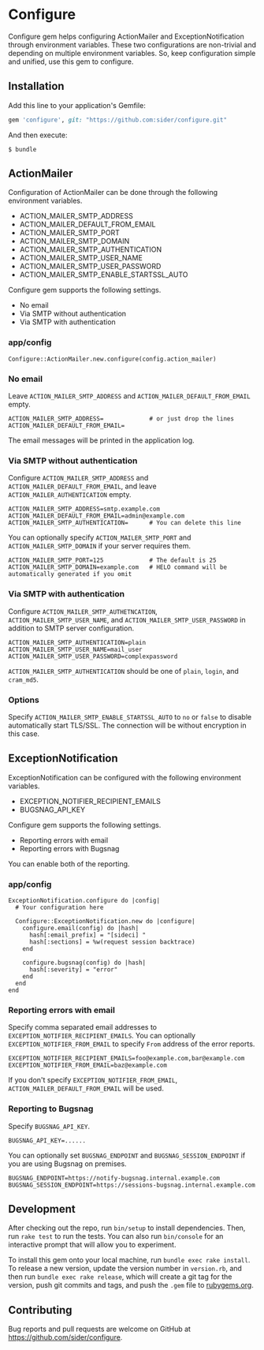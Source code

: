 # Configure

Configure gem helps configuring ActionMailer and ExceptionNotification through environment variables.
These two configurations are non-trivial and depending on multiple environment variables.
So, keep configuration simple and unified, use this gem to configure.

## Installation

Add this line to your application's Gemfile:

```ruby
gem 'configure', git: "https://github.com:sider/configure.git"
```

And then execute:

    $ bundle

## ActionMailer

Configuration of ActionMailer can be done through the following environment variables.

* ACTION_MAILER_SMTP_ADDRESS
* ACTION_MAILER_DEFAULT_FROM_EMAIL
* ACTION_MAILER_SMTP_PORT
* ACTION_MAILER_SMTP_DOMAIN
* ACTION_MAILER_SMTP_AUTHENTICATION
* ACTION_MAILER_SMTP_USER_NAME
* ACTION_MAILER_SMTP_USER_PASSWORD
* ACTION_MAILER_SMTP_ENABLE_STARTSSL_AUTO

Configure gem supports the following settings.

* No email
* Via SMTP without authentication
* Via SMTP with authentication

### app/config

    Configure::ActionMailer.new.configure(config.action_mailer)

### No email

Leave `ACTION_MAILER_SMTP_ADDRESS` and `ACTION_MAILER_DEFAULT_FROM_EMAIL` empty.

    ACTION_MAILER_SMTP_ADDRESS=             # or just drop the lines
    ACTION_MAILER_DEFAULT_FROM_EMAIL=

The email messages will be printed in the application log.

### Via SMTP without authentication

Configure `ACTION_MAILER_SMTP_ADDRESS` and `ACTION_MAILER_DEFAULT_FROM_EMAIL`, and leave `ACTION_MAILER_AUTHENTICATION` empty.

    ACTION_MAILER_SMTP_ADDRESS=smtp.example.com
    ACTION_MAILER_DEFAULT_FROM_EMAIL=admin@example.com
    ACTION_MAILER_SMTP_AUTHENTICATION=      # You can delete this line

You can optionally specify `ACTION_MAILER_SMTP_PORT` and `ACTION_MAILER_SMTP_DOMAIN` if your server requires them.

    ACTION_MAILER_SMTP_PORT=125             # The default is 25
    ACTION_MAILER_SMTP_DOMAIN=example.com   # HELO command will be automatically generated if you omit

### Via SMTP with authentication

Configure `ACTION_MAILER_SMTP_AUTHETNCATION`, `ACTION_MAILER_SMTP_USER_NAME`, and `ACTION_MAILER_SMTP_USER_PASSWORD` in addition to SMTP server configuration.

    ACTION_MAILER_SMTP_AUTHENTICATION=plain
    ACTION_MAILER_SMTP_USER_NAME=mail_user
    ACTION_MAILER_SMTP_USER_PASSWORD=complexpassword

`ACTION_MAILER_SMTP_AUTHENTICATION` should be one of `plain`, `login`, and `cram_md5`.

### Options

Specify `ACTION_MAILER_SMTP_ENABLE_STARTSSL_AUTO` to `no` or `false` to disable automatically start TLS/SSL.
The connection will be without encryption in this case.

## ExceptionNotification

ExceptionNotification can be configured with the following environment variables.

* EXCEPTION_NOTIFIER_RECIPIENT_EMAILS
* BUGSNAG_API_KEY

Configure gem supports the following settings.

* Reporting errors with email
* Reporting errors with Bugsnag

You can enable both of the reporting.

### app/config

	ExceptionNotification.configure do |config|
	  # Your configuration here

      Configure::ExceptionNotification.new do |configure|
        configure.email(config) do |hash|
          hash[:email_prefix] = "[sideci] "
          hash[:sections] = %w(request session backtrace)
        end

        configure.bugsnag(config) do |hash|
          hash[:severity] = "error"
        end
      end
    end

### Reporting errors with email

Specify comma separated email addresses to `EXCEPTION_NOTIFIER_RECIPIENT_EMAILS`.
You can optionally `EXCEPTION_NOTIFIER_FROM_EMAIL` to specify `From` address of the error reports.

    EXCEPTION_NOTIFIER_RECIPIENT_EMAILS=foo@example.com,bar@example.com
    EXCEPTION_NOTIFIER_FROM_EMAIL=baz@example.com

If you don't specify `EXCEPTION_NOTIFIER_FROM_EMAIL`, `ACTION_MAILER_DEFAULT_FROM_EMAIL` will be used.

### Reporting to Bugsnag

Specify `BUGSNAG_API_KEY`.

    BUGSNAG_API_KEY=......

You can optionally set `BUGSNAG_ENDPOINT` and `BUGSNAG_SESSION_ENDPOINT` if you are using Bugsnag on premises.

    BUGSNAG_ENDPOINT=https://notify-bugsnag.internal.example.com
    BUGSNAG_SESSION_ENDPOINT=https://sessions-bugsnag.internal.example.com


## Development

After checking out the repo, run `bin/setup` to install dependencies. Then, run `rake test` to run the tests. You can also run `bin/console` for an interactive prompt that will allow you to experiment.

To install this gem onto your local machine, run `bundle exec rake install`. To release a new version, update the version number in `version.rb`, and then run `bundle exec rake release`, which will create a git tag for the version, push git commits and tags, and push the `.gem` file to [rubygems.org](https://rubygems.org).

## Contributing

Bug reports and pull requests are welcome on GitHub at https://github.com/sider/configure.
